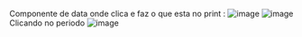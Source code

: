 Componente de data onde clica e faz o que esta no print :
![image](https://github.com/user-attachments/assets/7127b3c6-4904-477c-9011-795716f09f76)
![image](https://github.com/user-attachments/assets/9f337cc3-10e6-4203-b336-b42d6d84aec9)
Clicando no periodo 
![image](https://github.com/user-attachments/assets/1c10903d-7bba-47d4-8631-ad3a439a54f8)
